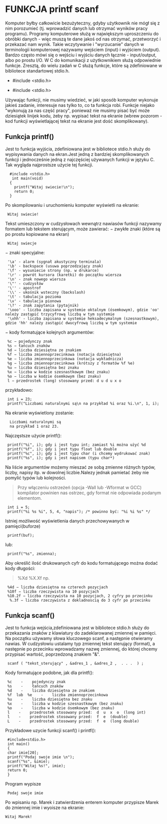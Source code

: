  FUNKCJA printf scanf
 ===================
 Komputer byłby całkowicie bezużyteczny, gdyby użytkownik nie mógł się z nim porozumieć (tj. wprowadzić danych lub otrzymać wyników pracy programu). Programy komputerowe służą w największym uproszczeniu do obróbki danych - więc muszą te dane jakoś od nas otrzymać, przetworzyć i przekazać nam wynik.
 Takie wczytywanie i "wyrzucanie" danych w terminologii komputerowej nazywamy wejściem (input) i wyjściem (output). Bardzo często mówi się o wejściu i wyjściu danych łącznie - input/output, albo po prostu I/O.
 W C do komunikacji z użytkownikiem służą odpowiednie funkcje. Zresztą, do wielu zadań w C służą funkcje, które są zdefiniowane w bibliotece standartowej stdio.h. 
 
-  #include <stdio.h>
+    #include <stdio.h>
 
 Używając funkcji, nie musimy wiedzieć, w jaki sposób komputer wykonuje jakieś zadanie, interesuje nas tylko to, co ta funkcja robi. Funkcje niejako "wykonują za nas część pracy", ponieważ nie musimy pisać być może dziesiątek linijek kodu, żeby np. wypisać tekst na ekranie (wbrew pozorom - kod funkcji wyświetlającej tekst na ekranie jest dość skomplikowany).
 ## Funkcja printf()
 Jest to funkcja wyjścia, zdefiniowana jest w bibliotece stdio.h służy do wypisywania danych na ekran.Jest jedną z bardziej skomplikowanych funkcji i jednocześnie jedną z  najczęściej używanych funkcji w języku C.
  Tak wygląda najprostsze użycie tej funkcji.
  
      #include <stdio.h>
       int main(void)
      {
        printf("Witaj swiecie!\n");
        return 0;
      }
 Po skompilowaniu i uruchomieniu komputer wyświetli na ekranie:
     
     Witaj swiecie!
  Tekst umieszczony w cudzysłowach wewnątrz nawiasów funkcji nazywamy formatem lub tekstem sterującym, może zawierać:
 − zwykłe znaki (które są po prostu kopiowane na ekran)
     
     Witaj swiecje
 − znaki specyjalne:
     
     '\a' - alarm (sygnał akustyczny terminala)
     '\b' - backspace (usuwa poprzedzający znak)
     '\f' - wysuniecie strony (np. w drukarce)
     '\r' - powrót kursora (karetki) do początku wiersza
     '\n' - znak nowego wiersza
     '\"' - cudzysłów
     '\'' - apostrof
     '\\' - ukośnik wsteczny (backslash)
     '\t' - tabulacja pozioma
     '\v' - tabulacja pionowa
     '\?' - znak zapytania (pytajnik)
     '\ooo' - liczba zapisana w systemie oktalnym (ósemkowym), gdzie 'oo' należy zastąpić trzycyfrową liczbą w tym systemie
     '\xhh' - liczba zapisana w systemie heksadecymalnym (szesnastkowym), gdzie 'hh' należy zastąpić dwucyfrową liczbą w tym systemie
 
 − kody formatujące kolejnych argumentów:
 
     %c − pojedynczy znak
     %s − łańcuch znaków
     %d − liczba dziesiętna ze znakiem
     %f − liczba zmiennoprzecinkowa (notacja dziesiętna)
     %e − liczba zmiennoprzecinkowa (notacja wykładnicza)
     %g − liczba zmiennoprzecinkowa (krótszy z formatów %f %e)
     %u − liczba dziesiętna bez znaku
     %x − liczba w kodzie szesnastkowym (bez znaku)
     %o − liczba w kodzie ósemkowym (bez znaku)
     l − przedrostek (long) stosowany przed: d u d u x o
  
 przykładowo:
     
     int i = 23;
     printf("Liczbami naturalnymi są\n na przykład %i oraz %i.\n", 1, i);
  Na ekranie wyświetlony zostanie:
  
      Liczbami naturalnymi są 
      na przykład 1 oraz 23.
 Najczęstsze użycie printf():
     
     printf("%i", i); gdy i jest typu int; zamiast %i można użyć %d
     printf("%f", i); gdy i jest typu float lub double
     printf("%c", i); gdy i jest typu char (i chcemy wydrukować znak)
     printf("%s", i); gdy i jest napisem (typu char*)
 Na liście argumentów możemy mieszać ze sobą zmienne różnych typów, liczby, napisy itp. w dowolnej liczbie.Nalezy jednak pamietać żeby nie pomylić typów lub kolejności.
 >Przy włączeniu ostrzeżeń (opcja -Wall lub -Wformat w GCC) kompilator powinien nas ostrzec, gdy format nie odpowiada podanym elementom.
     
     int i = 5;
     printf("%i %s %i", 5, 4, "napis"); /* powinno być: "%i %i %s" */
 Istniej możliwość wyświetlenia danych przechowywanych w pamięci(buforze)
     
     printf(buf);
 lub:
  
     printf("%s", zmienna);
 Aby określić ilość drukowanych cyfr do kodu formatującego można
 dodać kody długości:
 >%Xd %X.Xf np.
 
     %4d − liczba dziesiętna na czterech pozycjach
     %10f − liczba rzeczywista na 10 pozycjach
     %10.2f − liczba rzeczywista na 10 pozycjach, 2 cyfry po przecinku
      %.3f − liczba rzeczywista z dokladnoscią do 3 cyfr po przecinku 
 
 ## Funkcja scanf()
 Jest to funkcja wejścia,zdefiniowana jest w bibliotece stdio.h służy do przekazania znaków z klawiatury do  zadeklarowanej zmiennej w pamięci.
 Na początku używamy słowa kluczowego scanf,  a następnie otwieramy nawias. W cudzysłowiu ustalamy typ zmiennej tekst sterujący (format), a następnie po przecinku wprowadzamy nazwę zmiennej, do której chcemy przypisać wartość, poprzedzoną znakiem "&".
 
     scanf ( "tekst_sterujący" , &adres_1 , &adres_2 ,  . . .  ) ;
 Kody formatujące podobne, jak dla printf():
 
     %c    -    pojedynczy znak
     %s    -    łańcuch znaków
     %d    -    liczba dziesiętna ze znakiem
     %f  lub  %e    -    liczba zmiennoprzecinkowa
     %u    -    liczba dziesiętna bez znaku
     %x    -    liczba w kodzie szesnastkowym (bez znaku)
     %o    -    liczba w kodzie ósemkowym (bez znaku)
     l    -    przedrostek stosowany przed:  d  u  x  o  (long int)
     l    -    przedrostek stosowany przed:  f  e  (double)
     L    -    przedrostek stosowany przed:  f  e  (long double)
  Przykładowe uzycie funkcji scanf() i printf():
     
     #include<stdio.h>                             
     int main()                                        
     {
     char imie[20];
     printf("Podaj swoje imie \n");     
     scanf("%s", &imie);                       
     printf("Witaj %s!", imie);               
     return 0;
     } 
 Program wypisze
 
     Podaj swoje imie
 Po wpisaniu np. Marek i zatwierdzenia enterem komputer przypisze Marek do zmiennej imie i wyoisze na ekranie:
 
    Witaj Marek!
